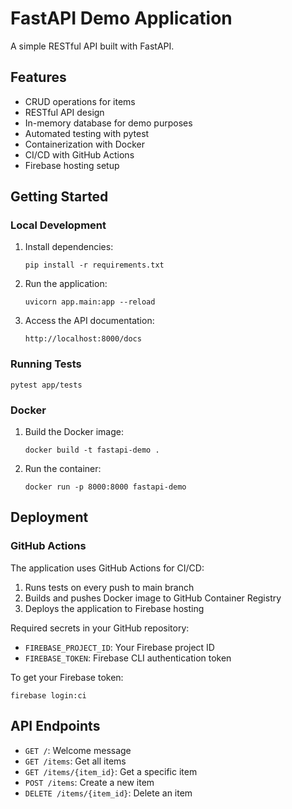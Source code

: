 # FastAPI Demo Application

A simple RESTful API built with FastAPI.

## Features

- CRUD operations for items
- RESTful API design
- In-memory database for demo purposes
- Automated testing with pytest
- Containerization with Docker
- CI/CD with GitHub Actions
- Firebase hosting setup

## Getting Started

### Local Development

1. Install dependencies:
   ```
   pip install -r requirements.txt
   ```

2. Run the application:
   ```
   uvicorn app.main:app --reload
   ```

3. Access the API documentation:
   ```
   http://localhost:8000/docs
   ```

### Running Tests

```
pytest app/tests
```

### Docker

1. Build the Docker image:
   ```
   docker build -t fastapi-demo .
   ```

2. Run the container:
   ```
   docker run -p 8000:8000 fastapi-demo
   ```

## Deployment

### GitHub Actions

The application uses GitHub Actions for CI/CD:
1. Runs tests on every push to main branch
2. Builds and pushes Docker image to GitHub Container Registry
3. Deploys the application to Firebase hosting

Required secrets in your GitHub repository:
- `FIREBASE_PROJECT_ID`: Your Firebase project ID
- `FIREBASE_TOKEN`: Firebase CLI authentication token

To get your Firebase token:
```
firebase login:ci
```

## API Endpoints

- `GET /`: Welcome message
- `GET /items`: Get all items
- `GET /items/{item_id}`: Get a specific item
- `POST /items`: Create a new item
- `DELETE /items/{item_id}`: Delete an item 